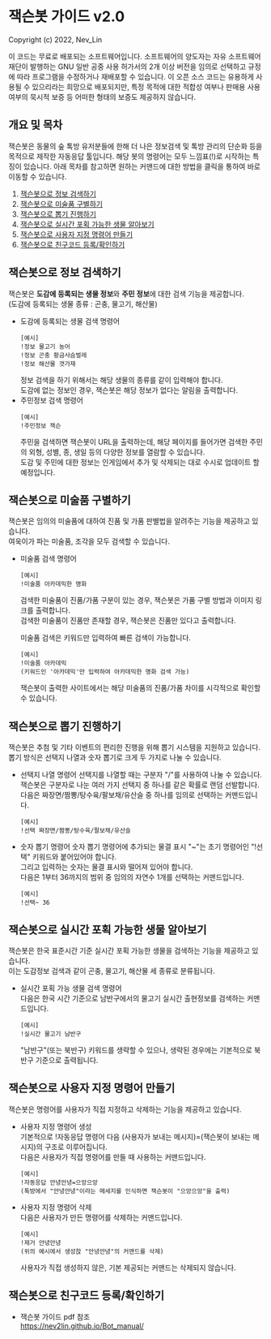 # 잭슨봇 가이드 v2.0

Copyright (c) 2022, Nev_Lin

이 코드는 무료로 배포되는 소프트웨어입니다. 소프트웨어의 양도자는 자유 소프트웨어 재단이 발행하는 GNU 일반 공중 사용 허가서의 2개 이상 버전을 임의로 선택하고 규정에 따라 프로그램을 수정하거나 재배포할 수 있습니다. 이 오픈 소스 코드는 유용하게 사용될 수 있으리라는 희망으로 배포되지만, 특정 목적에 대한 적합성 여부나 판매용 사용 여부의 묵시적 보증 등 어떠한 형태의 보증도 제공하지 않습니다.

## 개요 및 목차
잭슨봇은 동물의 숲 톡방 유저분들에 한해 더 나은 정보검색 및 톡방 관리의 단순화 등을 목적으로 제작한 자동응답 툴입니다. 해당 봇의 명령어는 모두 느낌표(!)로 시작하는 특징이 있습니다. 아래 목차를 참고하면 원하는 커맨드에 대한 방법을 클릭을 통하여 바로 이동할 수 있습니다.

 1. [잭슨봇으로 정보 검색하기](#잭슨봇으로-정보-검색하기)
 2. [잭슨봇으로 미술품 구별하기](#잭슨봇으로-미술품-구별하기)
 3. [잭슨봇으로 뽑기 진행하기](#잭슨봇으로-뽑기-진행하기)
 4. [잭슨봇으로 실시간 포획 가능한 생물 알아보기](#잭슨봇으로-실시간-포획-가능한-생물-알아보기)
 5. [잭슨봇으로 사용자 지정 명령어 만들기](#잭슨봇으로-사용자-지정-명령어-만들기)
 6. [잭슨봇으로 친구코드 등록/확인하기](#잭슨봇으로-친구코드-등록/확인하기)

## 잭슨봇으로 정보 검색하기

잭슨봇은 **도감에 등록되는 생물 정보**와 **주민 정보**에 대한 검색 기능을 제공합니다.  
(도감에 등록되는 생물 종류 : 곤충, 물고기, 해산물)
- 도감에 등록되는 생물 검색 명령어
  ```
  [예시]
  !정보 물고기 농어
  !정보 곤충 황금사슴벌레
  !정보 해산물 갯가재
  ```
  정보 검색을 하기 위해서는 해당 생물의 종류를 같이 입력해야 합니다.  
  도감에 없는 정보인 경우, 잭슨봇은 해당 정보가 없다는 알림을 출력합니다.
- 주민정보 검색 명령어
  ```
  [예시]
  !주민정보 잭슨
  ```
  주민을 검색하면 잭슨봇이 URL을 출력하는데, 해당 페이지를 들어가면 검색한 주민의 외형, 성별, 종, 생일 등의 다양한 정보를 열람할 수 있습니다.  
  도감 및 주민에 대한 정보는 인게임에서 추가 및 삭제되는 대로 수시로 업데이트 할 예정입니다.

## 잭슨봇으로 미술품 구별하기

잭슨봇은 임의의 미술품에 대하여 진품 및 가품 판별법을 알려주는 기능을 제공하고 있습니다.  
여욱이가 파는 미술품, 조각을 모두 검색할 수 있습니다.
- 미술품 검색 명령어
  ```
  [예시]
  !미술품 아카데믹한 명화
  ```
  검색한 미술품이 진품/가품 구분이 있는 경우, 잭슨봇은 가품 구별 방법과 이미지 링크를 출력합니다.  
  검색한 미술품이 진품만 존재할 경우, 잭슨봇은 진품만 있다고 출력합니다.</p>
  미술품 검색은 키워드만 입력하여 빠른 검색이 가능합니다.
  ```
  [예시]
  !미술품 아카데믹
  (키워드인 '아카데믹'만 입력하여 아카데믹한 명화 검색 가능)
  ```
  잭슨봇이 출력한 사이트에서는 해당 미술품의 진품/가품 차이를 시각적으로 확인할 수 있습니다.

## 잭슨봇으로 뽑기 진행하기

잭슨봇은 추첨 및 기타 이벤트의 편리한 진행을 위해 뽑기 시스템을 지원하고 있습니다.  
뽑기 방식은 선택지 나열과 숫자 뽑기로 크게 두 가지로 나눌 수 있습니다.
- 선택지 나열 명령어
  선택지를 나열할 때는 구분자 "/"를 사용하여 나눌 수 있습니다.  
  잭슨봇은 구분자로 나눈 여러 가지 선택지 중 하나를 같은 확률로 랜덤 선발합니다.  
  다음은 짜장면/짬뽕/탕수육/팔보채/유산슬 중 하나를 임의로 선택하는 커맨드입니다.
  ```
  [예시]
  !선택 짜장면/짬뽕/탕수육/팔보채/유산슬
  ```
  </p>
- 숫자 뽑기 명령어
  숫자 뽑기 명령어에 추가되는 물결 표시 "~"는 초기 명령어인 "!선택" 키워드와 붙어있어야 합니다.  
  그리고 입력하는 숫자는 물결 표시와 떨어져 있어야 합니다.  
  다음은 1부터 36까지의 범위 중 임의의 자연수 1개를 선택하는 커맨드입니다.
  ```
  [예시]
  !선택~ 36
  ```
  
## 잭슨봇으로 실시간 포획 가능한 생물 알아보기

잭슨봇은 한국 표준시간 기준 실시간 포획 가능한 생물을 검색하는 기능을 제공하고 있습니다.  
이는 도감정보 검색과 같이 곤충, 물고기, 해산물 세 종류로 분류됩니다.
- 실시간 포획 가능 생물 검색 명령어  
  다음은 한국 시간 기준으로 남반구에서의 물고기 실시간 출현정보를 검색하는 커맨드입니다.
  ```
  [예시]
  !실시간 물고기 남반구
  ```
  "남반구"(또는 북반구) 키워드를 생략할 수 있으나, 생략된 경우에는 기본적으로 북반구 기준으로 출력됩니다.
  
## 잭슨봇으로 사용자 지정 명령어 만들기

잭슨봇은 명령어를 사용자가 직접 지정하고 삭제하는 기능을 제공하고 있습니다.  
- 사용자 지정 명령어 생성  
  기본적으로 !자동응답 명령어 다음 (사용자가 보내는 메시지)=(잭슨봇이 보내는 메시지)의 구조로 이루어집니다.  
  다음은 사용자가 직접 명령어를 만들 때 사용하는 커맨드입니다.
  ```
  [예시]
  !자동응답 안녕안녕=으앙으앙
  (톡방에서 "안녕안녕"이라는 메세지를 인식하면 잭슨봇이 "으앙으앙"을 출력)
  ```
- 사용자 지정 명령어 삭제  
  다음은 사용자가 만든 명령어를 삭제하는 커맨드입니다.  
  ```
  [예시]
  !제거 안녕안녕
  (위의 예시에서 생성핝 "안녕안녕"의 커맨드를 삭제)
  ```
  사용자가 직접 생성하지 않은, 기본 제공되는 커맨드는 삭제되지 않습니다.
  
## 잭슨봇으로 친구코드 등록/확인하기
- 잭슨봇 가이드 pdf 참조  
  https://nev2lin.github.io/Bot_manual/
